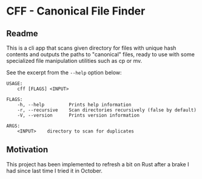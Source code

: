 # CFF - Canonical File Finder

## Readme

This is a cli app that scans given directory for files with unique hash contents and outputs the paths to "canonical" files,
ready to use with some specialized file manipulation utilities such as cp or mv.

See the excerpt from the `--help` option below:

```
USAGE:
    cff [FLAGS] <INPUT>

FLAGS:
    -h, --help         Prints help information
    -r, --recursive    Scan directories recursively (false by default)
    -V, --version      Prints version information

ARGS:
    <INPUT>    directory to scan for duplicates
```

## Motivation

This project has been implemented to refresh a bit on Rust after a brake I had since last time I tried it in October.
